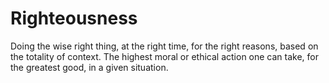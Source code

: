 # Righteousness

Doing the wise right thing, at the right time, for the right reasons, based on the totality of context. The highest moral or ethical action one can take, for the greatest good, in a given situation.
